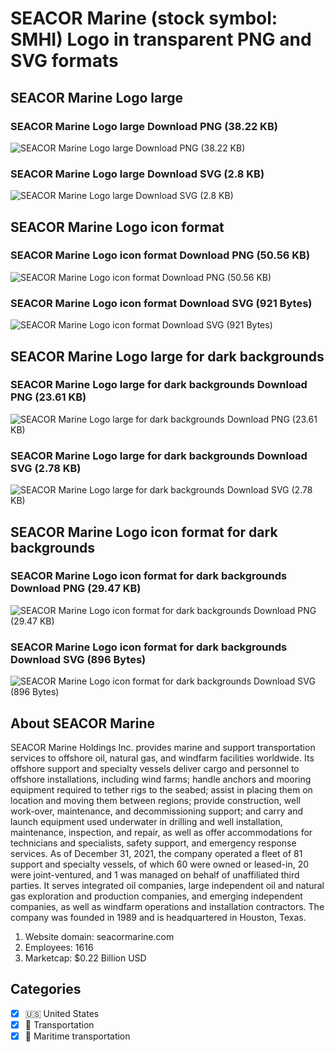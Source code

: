 # SEACOR Marine (stock symbol: SMHI) Logo in transparent PNG and SVG formats

## SEACOR Marine Logo large

### SEACOR Marine Logo large Download PNG (38.22 KB)

![SEACOR Marine Logo large Download PNG (38.22 KB)](/img/orig/SMHI_BIG-758a5c8e.png)

### SEACOR Marine Logo large Download SVG (2.8 KB)

![SEACOR Marine Logo large Download SVG (2.8 KB)](/img/orig/SMHI_BIG-a6691dfd.svg)

## SEACOR Marine Logo icon format

### SEACOR Marine Logo icon format Download PNG (50.56 KB)

![SEACOR Marine Logo icon format Download PNG (50.56 KB)](/img/orig/SMHI-d16836c2.png)

### SEACOR Marine Logo icon format Download SVG (921 Bytes)

![SEACOR Marine Logo icon format Download SVG (921 Bytes)](/img/orig/SMHI-53602d47.svg)

## SEACOR Marine Logo large for dark backgrounds

### SEACOR Marine Logo large for dark backgrounds Download PNG (23.61 KB)

![SEACOR Marine Logo large for dark backgrounds Download PNG (23.61 KB)](/img/orig/SMHI_BIG.D-32103c29.png)

### SEACOR Marine Logo large for dark backgrounds Download SVG (2.78 KB)

![SEACOR Marine Logo large for dark backgrounds Download SVG (2.78 KB)](/img/orig/SMHI_BIG.D-c5545e7e.svg)

## SEACOR Marine Logo icon format for dark backgrounds

### SEACOR Marine Logo icon format for dark backgrounds Download PNG (29.47 KB)

![SEACOR Marine Logo icon format for dark backgrounds Download PNG (29.47 KB)](/img/orig/SMHI.D-004ccdd2.png)

### SEACOR Marine Logo icon format for dark backgrounds Download SVG (896 Bytes)

![SEACOR Marine Logo icon format for dark backgrounds Download SVG (896 Bytes)](/img/orig/SMHI.D-f5b57c41.svg)

## About SEACOR Marine

SEACOR Marine Holdings Inc. provides marine and support transportation services to offshore oil, natural gas, and windfarm facilities worldwide. Its offshore support and specialty vessels deliver cargo and personnel to offshore installations, including wind farms; handle anchors and mooring equipment required to tether rigs to the seabed; assist in placing them on location and moving them between regions; provide construction, well work-over, maintenance, and decommissioning support; and carry and launch equipment used underwater in drilling and well installation, maintenance, inspection, and repair, as well as offer accommodations for technicians and specialists, safety support, and emergency response services. As of December 31, 2021, the company operated a fleet of 81 support and specialty vessels, of which 60 were owned or leased-in, 20 were joint-ventured, and 1 was managed on behalf of unaffiliated third parties. It serves integrated oil companies, large independent oil and natural gas exploration and production companies, and emerging independent companies, as well as windfarm operations and installation contractors. The company was founded in 1989 and is headquartered in Houston, Texas.

1. Website domain: seacormarine.com
2. Employees: 1616
3. Marketcap: $0.22 Billion USD


## Categories
- [x] 🇺🇸 United States
- [x] 🚚 Transportation
- [x] 🚢 Maritime transportation
